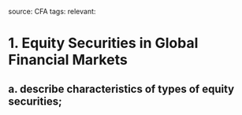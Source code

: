 source: CFA
tags: 
relevant: 

# 1. Equity Securities in Global Financial Markets

## a. describe characteristics of types of equity securities;